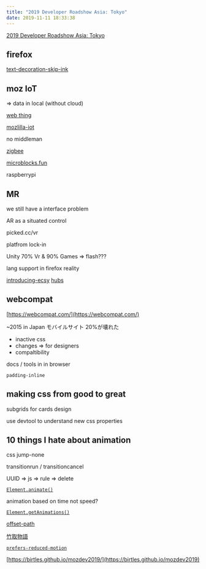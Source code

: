 ```yaml
---
title: "2019 Developer Roadshow Asia: Tokyo"
date: 2019-11-11 18:33:38
---
```


[2019 Developer Roadshow Asia: Tokyo](https://ti.to/mdn/mozilla-developer-roadshow-2019-Asia-Tokyo)

## firefox

[text-decoration-skip-ink](https://developer.mozilla.org/en-US/docs/Web/CSS/text-decoration-skip-ink)

## moz IoT

=> data in local (without cloud)

[web thing](https://iot.mozilla.org/framework/)

[mozlilla-iot](https://github.com/mozilla-iot)

no middleman

[zigbee](https://zigbee.org/)

[microblocks.fun](microblocks.fun)

raspberrypi

## MR

we still have a interface problem

AR as a situated control

picked.cc/vr

platfrom lock-in

Unity 70% Vr & 90% Games => flash???

lang support in firefox reality

[introducing-ecsy](https://blog.mozvr.com/introducing-ecsy/)
[hubs](https://hubs.mozilla.com/)

## webcompat

[https://webcompat.com/](https://webcompat.com/)

~2015 in Japan モバイルサイト 20%が壊れた

- inactive css
- changes => for designers
- compaltibility

docs / tools in in browser

`padding-inline`

## making css from good to great

subgrids for cards design

use devtool to understand new css properties

## 10 things I hate about animation

css jump-none

transitionrun / transitioncancel

UUID => js => rule => delete

[`Element.animate()`](https://developer.mozilla.org/en-US/docs/Web/API/Element/animate)

animation based on time not speed?

[`Element.getAnimations()`](https://developer.mozilla.org/en-US/docs/Web/API/Element/getAnimations)

[offset-path](https://developer.mozilla.org/en-US/docs/Web/CSS/offset-path)

[竹取物語](https://mozanime.github.io/taketori/)

[`prefers-reduced-motion`](https://developer.mozilla.org/en-US/docs/Web/CSS/@media/prefers-reduced-motion)

[https://birtles.github.io/mozdev2019/](https://birtles.github.io/mozdev2019)
